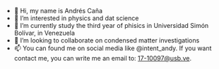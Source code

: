 - 👋 Hi, my name is Andrés Caña
- 👀 I’m interested in physics and dat science
- 🌱 I’m currently study the third year of phisics in Universidad Simón Bolívar, in Venezuela
- 💞️ I’m looking to collaborate on condensed matter investigations
- 📫 You can found me on social media like @intent_andy. If you want contact me, you can write me an email to: 17-10097@usb.ve.

<!---
intent-andy/intent-andy is a ✨ special ✨ repository because its `README.md` (this file) appears on your GitHub profile.
You can click the Preview link to take a look at your changes.
--->

